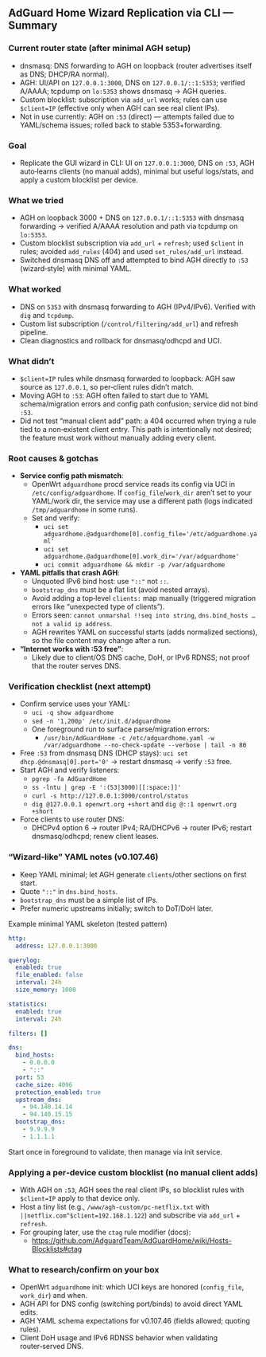 ## AdGuard Home Wizard Replication via CLI — Summary

### Current router state (after minimal AGH setup)
- dnsmasq: DNS forwarding to AGH on loopback (router advertises itself as DNS; DHCP/RA normal).
- AGH: UI/API on `127.0.0.1:3000`, DNS on `127.0.0.1/::1:5353`; verified A/AAAA; tcpdump on `lo:5353` shows dnsmasq → AGH queries.
- Custom blocklist: subscription via `add_url` works; rules can use `$client=IP` (effective only when AGH can see real client IPs).
- Not in use currently: AGH on `:53` (direct) — attempts failed due to YAML/schema issues; rolled back to stable 5353+forwarding.

### Goal
- Replicate the GUI wizard in CLI: UI on `127.0.0.1:3000`, DNS on `:53`, AGH auto‑learns clients (no manual adds), minimal but useful logs/stats, and apply a custom blocklist per device.

### What we tried
- AGH on loopback 3000 + DNS on `127.0.0.1/::1:5353` with dnsmasq forwarding → verified A/AAAA resolution and path via tcpdump on `lo:5353`.
- Custom blocklist subscription via `add_url` + `refresh`; used `$client` in rules; avoided `add_rules` (404) and used `set_rules/add_url` instead.
- Switched dnsmasq DNS off and attempted to bind AGH directly to `:53` (wizard‑style) with minimal YAML.

### What worked
- DNS on `5353` with dnsmasq forwarding to AGH (IPv4/IPv6). Verified with `dig` and `tcpdump`.
- Custom list subscription (`/control/filtering/add_url`) and refresh pipeline.
- Clean diagnostics and rollback for dnsmasq/odhcpd and UCI.

### What didn’t
- `$client=IP` rules while dnsmasq forwarded to loopback: AGH saw source as `127.0.0.1`, so per‑client rules didn’t match.
- Moving AGH to `:53`: AGH often failed to start due to YAML schema/migration errors and config path confusion; service did not bind `:53`.
- Did not test “manual client add” path: a 404 occurred when trying a rule tied to a non‑existent client entry. This path is intentionally not desired; the feature must work without manually adding every client.

### Root causes & gotchas
- **Service config path mismatch**:
  - OpenWrt `adguardhome` procd service reads its config via UCI in `/etc/config/adguardhome`. If `config_file`/`work_dir` aren’t set to your YAML/work dir, the service may use a different path (logs indicated `/tmp/adguardhome` in some runs).
  - Set and verify:
    - `uci set adguardhome.@adguardhome[0].config_file='/etc/adguardhome.yaml'`
    - `uci set adguardhome.@adguardhome[0].work_dir='/var/adguardhome'`
    - `uci commit adguardhome && mkdir -p /var/adguardhome`
- **YAML pitfalls that crash AGH**:
  - Unquoted IPv6 bind host: use `"::"` not `::`.
  - `bootstrap_dns` must be a flat list (avoid nested arrays).
  - Avoid adding a top‑level `clients:` map manually (triggered migration errors like “unexpected type of clients”).
  - Errors seen: `cannot unmarshal !!seq into string`, `dns.bind_hosts … not a valid ip address`.
  - AGH rewrites YAML on successful starts (adds normalized sections), so the file content may change after a run.
- **“Internet works with :53 free”**:
  - Likely due to client/OS DNS cache, DoH, or IPv6 RDNSS; not proof that the router serves DNS.

### Verification checklist (next attempt)
- Confirm service uses your YAML:
  - `uci -q show adguardhome`
  - `sed -n '1,200p' /etc/init.d/adguardhome`
  - One foreground run to surface parse/migration errors:
    - `/usr/bin/AdGuardHome -c /etc/adguardhome.yaml -w /var/adguardhome --no-check-update --verbose | tail -n 80`
- Free `:53` from dnsmasq DNS (DHCP stays): `uci set dhcp.@dnsmasq[0].port='0'` → restart dnsmasq → verify `:53` free.
- Start AGH and verify listeners:
  - `pgrep -fa AdGuardHome`
  - `ss -lntu | grep -E ':(53|3000)[[:space:]]'`
  - `curl -s http://127.0.0.1:3000/control/status`
  - `dig @127.0.0.1 openwrt.org +short` and `dig @::1 openwrt.org +short`
- Force clients to use router DNS:
  - DHCPv4 option 6 → router IPv4; RA/DHCPv6 → router IPv6; restart dnsmasq/odhcpd; renew client leases.

### “Wizard‑like” YAML notes (v0.107.46)
- Keep YAML minimal; let AGH generate `clients`/other sections on first start.
- Quote `"::"` in `dns.bind_hosts`.
- `bootstrap_dns` must be a simple list of IPs.
- Prefer numeric upstreams initially; switch to DoT/DoH later.

Example minimal YAML skeleton (tested pattern)

```yaml
http:
  address: 127.0.0.1:3000

querylog:
  enabled: true
  file_enabled: false
  interval: 24h
  size_memory: 1000

statistics:
  enabled: true
  interval: 24h

filters: []

dns:
  bind_hosts:
    - 0.0.0.0
    - "::"
  port: 53
  cache_size: 4096
  protection_enabled: true
  upstream_dns:
    - 94.140.14.14
    - 94.140.15.15
  bootstrap_dns:
    - 9.9.9.9
    - 1.1.1.1
```

Start once in foreground to validate, then manage via init service.

### Applying a per‑device custom blocklist (no manual client adds)
- With AGH on `:53`, AGH sees the real client IPs, so blocklist rules with `$client=IP` apply to that device only.
- Host a tiny list (e.g., `/www/agh-custom/pc-netflix.txt` with `||netflix.com^$client=192.168.1.122`) and subscribe via `add_url` + `refresh`.
- For grouping later, use the `ctag` rule modifier (docs):
  - https://github.com/AdguardTeam/AdGuardHome/wiki/Hosts-Blocklists#ctag

### What to research/confirm on your box
- OpenWrt `adguardhome` init: which UCI keys are honored (`config_file`, `work_dir`) and when.
- AGH API for DNS config (switching port/binds) to avoid direct YAML edits.
- AGH YAML schema expectations for v0.107.46 (fields allowed; quoting rules).
- Client DoH usage and IPv6 RDNSS behavior when validating router‑served DNS.


